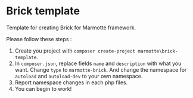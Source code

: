 # Brick template

Template for creating Brick for Marmotte framework.

Please follow these steps :

1. Create you project with `composer create-project marmotte\brick-template`.
2. In `composer.json`, replace fields `name` and `description` with what you want. Change `type` to `marmotte-brick`.
   And change the namespace for `autoload` and `autoload-dev` to your own namespace.
3. Report namespace changes in each php files.
4. You can begin to work!
